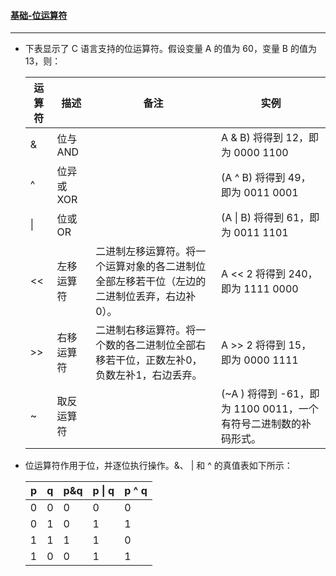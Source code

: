 #### [基础-位运算符](https://www.runoob.com/cprogramming/c-operators.html)
----------------------------------------------------------------------------------------------------

- 下表显示了 C 语言支持的位运算符。假设变量 A 的值为 60，变量 B 的值为 13，则：

  |运算符|	描述 | 备注	|实例|
  | --- | --- | --- | --- |
  |&|位与 AND ||A & B) 将得到 12，即为 0000 1100|
  |^|位异或 XOR ||(A ^ B) 将得到 49，即为 0011 0001|
  |&#124;|位或 OR ||(A &#124; B) 将得到 61，即为 0011 1101|
  |<<|左移运算符|二进制左移运算符。将一个运算对象的各二进制位全部左移若干位（左边的二进制位丢弃，右边补0）。|A << 2 将得到 240，即为 1111 0000|
  |>>|右移运算符|二进制右移运算符。将一个数的各二进制位全部右移若干位，正数左补0，负数左补1，右边丢弃。|A >> 2 将得到 15，即为 0000 1111|
  |~|取反运算符||(~A ) 将得到 -61，即为 1100 0011，一个有符号二进制数的补码形式。|
  
 - 位运算符作用于位，并逐位执行操作。&、 | 和 ^ 的真值表如下所示：

    | p | q |p&q|p &#124; q|p ^ q|
    | --- | --- | --- | --- | --- |
    | 0 | 0 | 0 | 0   | 0 |
    | 0 | 1 | 0 | 1   | 1 |
    | 1 | 1 | 1 | 1   | 0 |
    | 1 | 0 | 0 | 1   | 1 |
